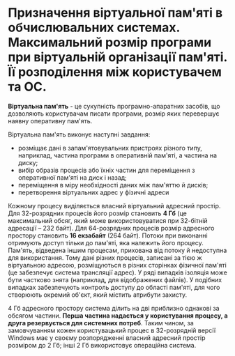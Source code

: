 # Призначення віртуальної пам'яті в обчислювальних системах. Максимальний розмір програми при віртуальній організації пам'яті. Її розподілення між користувачем та ОС.

**Віртуальна пам'ять** - це сукупність програмно-апаратних засобів, що дозволяють користувачам
писати програми, розмір яких перевершує наявну оперативну пам'ять.

Віртуальна пам'ять виконує наступні завдання:
-  розміщає дані в запам'ятовувальних пристроях різного типу, наприклад, частина програми в
оперативній пам'яті, а частина на диску;
-  вибір образів процесів або їхніх частин для переміщення з оперативної пам'яті на диск і назад;
-  переміщення в міру необхідності даних між пам'яттю й дисків;
-  перетворення віртуальних адрес у фізичні адреси

Кожному процесу виділяється власний віртуальний адресний простір. Для 32-розрядних процесів його розмір становить **4 Гб** (це максимальний обсяг, який може використовуватися при 32-бітній адресації – 232 байт). Для 64-розрядних процесів розмір адресного простору становить **16 екзабайт** (264 байт). Потоки при виконанні отримують доступ тільки до пам'яті, яка належить його процесу. Пам'ять, відведена іншим процесам, прихована від потоку й недоступна для використання. Тому дані різних процесів, записані за тією ж віртуальною адресою, розміщуються в різних сторінках фізичної пам'яті (це забезпечує система трансляції адрес). У ряді випадків ізоляція може бути частково знята (наприклад, для відображених файлів). У подібних випадках забезпечують контроль доступу до області пам'яті, для чого створюють окремий об'єкт, який містить атрибути захисту. 

4 Гб адресного простору система ділить на дві приблизно однакові за обсягом частини. **Перша частина надається у користування процесу, а друга резервується для системних потреб**. Таким чином, за замовчуванням кожен користувацький процес в 32-розрядній версії Windows має у своєму розпорядженні власний адресний простір розміром до 2 Гб; інші 2 Гб використовує операційна система.
